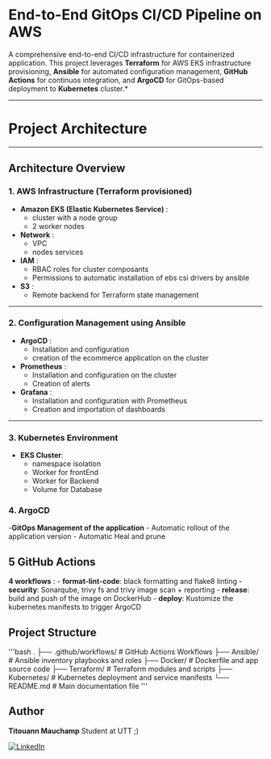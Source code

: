 # End-to-End GitOps CI/CD Pipeline on AWS

A comprehensive end-to-end CI/CD infrastructure for containerized application. This project leverages **Terraform** for AWS EKS infrastructure provisioning, **Ansible** for automated configuration management, **GitHub Actions** for continuos integration, and **ArgoCD** for GitOps-based deployment to **Kubernetes** cluster.*

---
# Project Architecture

---
## Architecture Overview

### 1. AWS Infrastructure (Terraform provisioned)
- **Amazon EKS (Elastic Kubernetes Service)** : 
    - cluster with a node group
    - 2 worker nodes
- **Network** :
    - VPC
    - nodes services
- **IAM** :
    - RBAC roles for cluster composants
    - Permissions to automatic installation of ebs csi drivers by ansible
- **S3** : 
    - Remote backend for Terraform state management
---

### 2. Configuration Management using Ansible
- **ArgoCD** : 
    - Installation and configuration
    - creation of the ecommerce application on the cluster
- **Prometheus** : 
    - Installation and configuration on the cluster
    - Creation of alerts
- **Grafana** :
    - Installation and configuration with Prometheus
    - Creation and importation of dashboards
---

### 3. Kubernetes Environment
- **EKS Cluster**: 
    - namespace isolation
    - Worker for frontEnd
    - Worker for Backend
    - Volume for Database


### 4. ArgoCD
-**GitOps Management of the application**
    - Automatic rollout of the application version
    - Automatic Heal and prune


## 5 GitHub Actions
**4 workflows** :
    - **format-lint-code**: black formatting and flake8 linting
    - **security**: Sonarqube, trivy fs and trivy image scan + reporting
    - **release**: build and push of the image on DockerHub
    - **deploy**: Kustomize the kubernetes manifests to trigger ArgoCD

## Project Structure 

'''bash
.
├── .github/workflows/               # GitHub Actions Workflows
├── Ansible/                # Ansible inventory playbooks and roles
├── Docker/                # Dockerfile and app source code
├── Terraform/             # Terraform modules and scripts
├── Kubernetes/            # Kubernetes deployment and service manifests
└── README.md              # Main documentation file
'''

## Author

**Titouann Mauchamp**
Student at UTT ;)

[![LinkedIn](https://img.shields.io/badge/LinkedIn-Connect-blue?logo=linkedin)](https://www.linkedin.com/in/titouann-mauchamp-a095ba224/)

